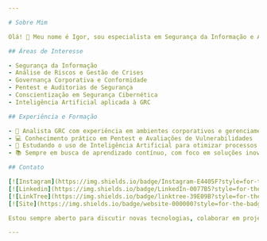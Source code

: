 ```yaml
---

# Sobre Mim

Olá! 👋 Meu nome é Igor, sou especialista em Segurança da Informação e Análise de Riscos. Como Analista de Governança, Risco e Conformidade (GRC), dedico minha carreira a garantir que as organizações mantenham operações éticas, legais e seguras no ambiente digital. Recentemente, estou expandindo meu foco para o impacto da Inteligência Artificial em processos de GRC, buscando maneiras de integrar automação inteligente em frameworks de segurança e conformidade.

## Áreas de Interesse

- Segurança da Informação
- Análise de Riscos e Gestão de Crises
- Governança Corporativa e Conformidade
- Pentest e Auditorias de Segurança
- Conscientização em Segurança Cibernética
- Inteligência Artificial aplicada à GRC

## Experiência e Formação

- 💼 Analista GRC com experiência em ambientes corporativos e gerenciamento de riscos tecnológicos
- 💻 Conhecimento prático em Pentest e Avaliações de Vulnerabilidades
- 🤖 Estudando o uso de Inteligência Artificial para otimizar processos de segurança e conformidade
- 📚 Sempre em busca de aprendizado contínuo, com foco em soluções inovadoras para desafios de segurança

## Contato

[![Instagram](https://img.shields.io/badge/Instagram-E4405F?style=for-the-badge&logo=instagram&logoColor=white)](https://www.instagram.com/igorcybertec/)
[![Linkedin](https://img.shields.io/badge/LinkedIn-0077B5?style=for-the-badge&logo=linkedin&logoColor=white)](https://www.linkedin.com/in/igorgoncalvesoliveira/)
[![LinkTree](https://img.shields.io/badge/linktree-39E09B?style=for-the-badge&logo=linktree&logoColor=white)](https://linktr.ee/igorcybertec)
[![Site](https://img.shields.io/badge/website-000000?style=for-the-badge&logo=About.me&logoColor=white)](https://pivotesecurity.webnode.page/)

Estou sempre aberto para discutir novas tecnologias, colaborar em projetos relacionados a segurança e compartilhar conhecimento. Vamos conversar!

---
```

